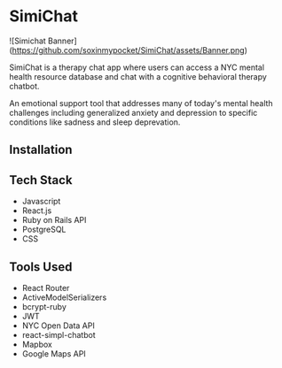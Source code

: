 SimiChat
=============
![Simichat Banner]
(https://github.com/soxinmypocket/SimiChat/assets/Banner.png)

SimiChat is a therapy chat app where users can access a NYC mental health resource database and chat with a cognitive behavioral
therapy chatbot. 

An emotional support tool that addresses many of today's mental health challenges including generalized anxiety and depression to specific conditions like sadness and sleep deprevation.

Installation
--------------- 

Tech Stack
--------------- 
- Javascript
- React.js
- Ruby on Rails API
- PostgreSQL
- CSS

Tools Used
--------------- 
- React Router
- ActiveModelSerializers
- bcrypt-ruby
- JWT
- NYC Open Data API
- react-simpl-chatbot
- Mapbox
- Google Maps API

